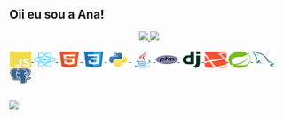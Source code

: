 ## Oii eu sou a Ana!
<div align="center">
  <a href="https://github.com/anacarlalima1">
  <img height="180em" src="https://github-readme-stats.vercel.app/api?username=anacarlalima1&show_icons=true&theme=dracula&include_all_commits=true&count_private=true"/>
  <img height="180em" src="https://github-readme-stats.vercel.app/api/top-langs/?username=anacarlalima1&layout=compact&langs_count=7&theme=dracula"/>
</div>
<div style="display: inline_block"><br>
  <img align="center"  height="30" width="40" src="https://raw.githubusercontent.com/devicons/devicon/master/icons/javascript/javascript-plain.svg">
  <img align="center"  height="30" width="40" src="https://raw.githubusercontent.com/devicons/devicon/master/icons/react/react-original.svg">
  <img align="center"  height="30" width="40" src="https://raw.githubusercontent.com/devicons/devicon/master/icons/html5/html5-original.svg">
  <img align="center"  height="30" width="40" src="https://raw.githubusercontent.com/devicons/devicon/master/icons/css3/css3-original.svg">
  <img align="center"  height="30" width="40" src="https://raw.githubusercontent.com/devicons/devicon/master/icons/python/python-original.svg">
  <img align="center"  height="30" width="40" src="https://raw.githubusercontent.com/devicons/devicon/master/icons/java/java-original.svg">
  <img align="center"  height="30" width="40" src="https://raw.githubusercontent.com/devicons/devicon/master/icons/php/php-original.svg">
  <img align="center"  height="30" width="40" src="https://raw.githubusercontent.com/devicons/devicon/master/icons/django/django-plain.svg">
  <img align="center"  height="30" width="40" src="https://raw.githubusercontent.com/devicons/devicon/master/icons/laravel/laravel-plain.svg">
  <img align="center"  height="30" width="40" src="https://raw.githubusercontent.com/devicons/devicon/master/icons/spring/spring-original.svg">
  <img align="center"  height="30" width="40" src="https://raw.githubusercontent.com/devicons/devicon/master/icons/mysql/mysql-original.svg">
  <img align="center"  height="30" width="40" src="https://raw.githubusercontent.com/devicons/devicon/master/icons/postgresql/postgresql-original.svg">
  
  ##
 
<div> 
  <a href="https://www.linkedin.com/in/ana-carla-lima-a32800212" target="_blank"><img src="https://img.shields.io/badge/-LinkedIn-%230077B5?style=for-the-badge&logo=linkedin&logoColor=white" target="_blank"></a> 

</div>
